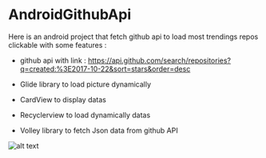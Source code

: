 # AndroidGithubApi

Here is an android project that fetch github api to load most trendings repos clickable with some features :

- github api with link : https://api.github.com/search/repositories?q=created:%3E2017-10-22&sort=stars&order=desc

- Glide library to load picture dynamically

- CardView to display datas

- Recyclerview to load dynamically datas

- Volley library to fetch Json data from github API

![alt text](https://github.com/boblinux/AndroidGithubApi/blob/master/screen.png)
